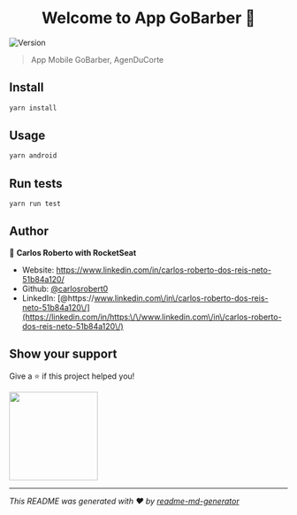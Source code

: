 <h1 align="center">Welcome to App GoBarber 👋</h1>
<p>
  <img alt="Version" src="https://img.shields.io/badge/version-0.0.1-blue.svg?cacheSeconds=2592000" />
</p>

> App Mobile GoBarber, AgenDuCorte

## Install

```sh
yarn install
```

## Usage

```sh
yarn android
```

## Run tests

```sh
yarn run test
```

## Author

👤 **Carlos Roberto with RocketSeat**

* Website: https://www.linkedin.com/in/carlos-roberto-dos-reis-neto-51b84a120/
* Github: [@carlosrobert0](https://github.com/carlosrobert0)
* LinkedIn: [@https:\/\/www.linkedin.com\/in\/carlos-roberto-dos-reis-neto-51b84a120\/](https://linkedin.com/in/https:\/\/www.linkedin.com\/in\/carlos-roberto-dos-reis-neto-51b84a120\/)

## Show your support

Give a ⭐️ if this project helped you!

<a href="https://www.patreon.com/Carlos roberto">
  <img src="https://c5.patreon.com/external/logo/become_a_patron_button@2x.png" width="160">
</a>

***
_This README was generated with ❤️ by [readme-md-generator](https://github.com/kefranabg/readme-md-generator)_